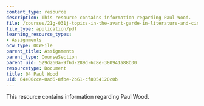 ```yaml
---
content_type: resource
description: This resource contains information regarding Paul Wood.
file: /courses/21g-031j-topics-in-the-avant-garde-in-literature-and-cinema-spring-2003/64e00cce0ad68fbe2b61cf8054120c0b_MIT21G_031JS03_4paulwood.pdf
file_type: application/pdf
learning_resource_types:
- Assignments
ocw_type: OCWFile
parent_title: Assignments
parent_type: CourseSection
parent_uid: 529d260a-9f6d-289d-6c8e-380941a88b30
resourcetype: Document
title: 04 Paul Wood
uid: 64e00cce-0ad6-8fbe-2b61-cf8054120c0b
---
```

This resource contains information regarding Paul Wood.

